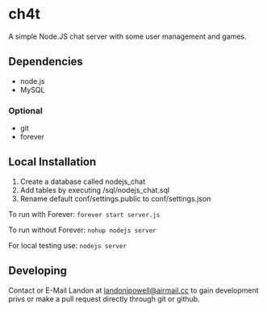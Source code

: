 ch4t
================

A simple Node.JS chat server with some user management and games.

## Dependencies
* node.js
* MySQL

### Optional
* git
* forever

## Local Installation
1. Create a database called nodejs_chat
2. Add tables by executing /sql/nodejs_chat.sql
3. Rename default conf/settings.public to conf/settings.json

To run with Forever:
`forever start server.js`

To run without Forever:
`nohup nodejs server`

For local testing use:
`nodejs server`

## Developing
Contact or E-Mail Landon at landonjpowell@airmail.cc to gain development privs or make a pull request directly through git or github.  

